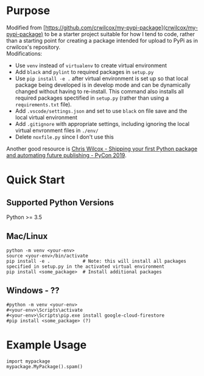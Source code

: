 # Purpose

Modified from [https://github.com/crwilcox/my-pypi-package](crwilcox/my-pypi-package) to be a starter project suitable for how I tend to code, rather than a starting point for creating a package intended for upload to PyPi as in crwilcox's repository.  
Modifications:

- Use `venv` instead of `virtualenv` to create virtual environment
- Add `black` and `pylint` to required packages in `setup.py`
- Use `pip install -e .` after virtual environment is set up so that local package being developed is in develop mode and can be dynamically changed without having to re-install. This command also installs all required packages spectified in `setup.py` (rather than using a `requirements.txt` file).
- Add `.vscode/settings.json` and set to use `black` on file save and the local virtual environment
- Add `.gitignore` with appropriate settings, including ignoring the local virtual envronment files in `./env/`
- Delete `noxfile.py` since I don't use this

Another good resource is [Chris Wilcox - Shipping your first Python package and automating future publishing - PyCon 2019](https://www.youtube.com/watch?v=P3dY3uDmnkU).

# Quick Start

## Supported Python Versions

Python >= 3.5

## Mac/Linux

```
python -m venv <your-env>
source <your-env>/bin/activate
pip install -e .            # Note: this will install all packages specified in setup.py in the activated virtual environment
pip install <some_package>  # Install additional packages
```

## Windows - ??

```
#python -m venv <your-env>
#<your-env>\Scripts\activate
#<your-env>\Scripts\pip.exe install google-cloud-firestore
#pip install <some_package> (?)
```

# Example Usage

```
import mypackage
mypackage.MyPackage().spam()
```
